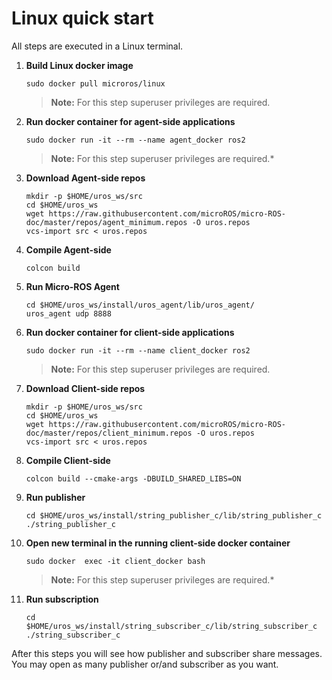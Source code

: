 ﻿# Linux quick start

All steps are executed in a Linux terminal.

1. **Build Linux docker image**

    ```shell
    sudo docker pull microros/linux
    ```
     >**Note:** For this step superuser privileges are required.

1. **Run docker container for agent-side applications**

    ```shell
    sudo docker run -it --rm --name agent_docker ros2
    ```
     >**Note:** For this step superuser privileges are required.*

1. **Download Agent-side repos**

    ```shell
    mkdir -p $HOME/uros_ws/src
    cd $HOME/uros_ws
    wget https://raw.githubusercontent.com/microROS/micro-ROS-doc/master/repos/agent_minimum.repos -O uros.repos
    vcs-import src < uros.repos
    ```

1. **Compile Agent-side**

    ```shell
    colcon build
    ```

1. **Run Micro-ROS Agent**

    ```shell
    cd $HOME/uros_ws/install/uros_agent/lib/uros_agent/
    uros_agent udp 8888
    ```

1. **Run docker container for client-side applications**

    ```shell
    sudo docker run -it --rm --name client_docker ros2
    ```
     >**Note:** For this step superuser privileges are required.

1. **Download Client-side repos**

    ```shell
    mkdir -p $HOME/uros_ws/src
    cd $HOME/uros_ws
    wget https://raw.githubusercontent.com/microROS/micro-ROS-doc/master/repos/client_minimum.repos -O uros.repos
    vcs-import src < uros.repos
    ```

1. **Compile Client-side**

    ```shell
    colcon build --cmake-args -DBUILD_SHARED_LIBS=ON
    ```

1. **Run publisher**

    ```shell
    cd $HOME/uros_ws/install/string_publisher_c/lib/string_publisher_c
    ./string_publisher_c
    ```

1. **Open new terminal in the running client-side docker container**

    ```shell
    sudo docker  exec -it client_docker bash
    ```
     >**Note:** For this step superuser privileges are required.*

1. **Run subscription**

    ```shell
    cd $HOME/uros_ws/install/string_subscriber_c/lib/string_subscriber_c
    ./string_subscriber_c
    ```

After this steps you will see how publisher and subscriber share messages.
You may open as many publisher or/and subscriber as you want.

